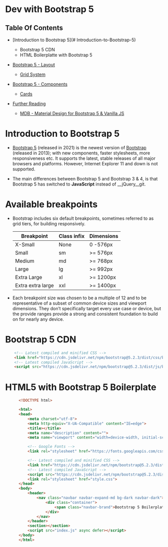 # Dev with Bootstrap 5

## Table Of Contents
- [Introduction to Bootstrap 5](# Introduction-to-Bootstrap-5)
  - Bootstrap 5 CDN
  - HTML Boilerplatte with Bootstrap 5 

- [Bootstrap 5 - Layout]()
  - [Grid System]()

- [Bootstrap 5 - Components]()
  - [Cards]()

- [Further Reading]()
  - [MDB - Material Design for Bootstrap 5 & Vanilla JS](https://mdbootstrap.com/docs/standard/)


# Introduction to Bootstrap 5
* [Bootstrap 5](https://www.w3schools.com/bootstrap5/index.php) (released in 2021) is the newest version of [Bootstrap](https://www.w3schools.com/bootstrap/default.asp) (released in 2013); with new components, faster stylesheets, more responsiveness etc. It supports the latest, stable releases of all major browsers and platforms. However, Internet Explorer 11 and down is not supported.

* The main differences between Bootstrap 5 and Bootstrap 3 & 4, is that Bootstrap 5 has switched to __JavaScript__ instead of __jQuery__git.

# Available breakpoints
* Bootstrap includes six default breakpoints, sometimes referred to as grid tiers, for building responsively.

  Breakpoint | Class infix | Dimensions
  | -------  | ----------- | ---------|
  X-Small | None | 0 -576px
  Small | sm | >= 576px
  Medium | md | >= 768px
  Large | lg | >= 992px
  Extra Large | xl | >= 1200px
  Extra extra large | xxl | >= 1400px

* Each breakpoint size was chosen to be a multiple of 12 and to be representative of a subset of common device sizes and viewport dimensions. They don’t specifically target every use case or device, but the provide ranges provide a strong and consistent foundation to build on for nearly any device.
# Bootstrap 5 CDN
```html
    <!-- Latest compiled and minified CSS -->
    <link href="https://cdn.jsdelivr.net/npm/bootstrap@5.2.3/dist/css/bootstrap.min.css" rel="stylesheet">
    <!-- Latest compiled JavaScript -->
    <script src="https://cdn.jsdelivr.net/npm/bootstrap@5.2.3/dist/js/bootstrap.bundle.min.js"></script>
```

# HTML5 with Bootstrap 5 Boilerplate
```html
      <!DOCTYPE html>

      <html>
      <head>
          <meta charset="utf-8">
          <meta http-equiv="X-UA-Compatible" content="IE=edge">
          <title></title>
          <meta name="description" content="">
          <meta name="viewport" content="width=device-width, initial-scale=1">

          <!-- Google Fonts -->
          <link rel="stylesheet" href="https://fonts.googleapis.com/css?family=Sofia|Trirong|Actor">

          <!-- Latest compiled and minified CSS -->
          <link href="https://cdn.jsdelivr.net/npm/bootstrap@5.2.3/dist/css/bootstrap.min.css" rel="stylesheet">
          <!-- Latest compiled JavaScript -->
          <script src="https://cdn.jsdelivr.net/npm/bootstrap@5.2.3/dist/js/bootstrap.bundle.min.js"></script>
          <link rel="stylesheet" href="style.css">
      </head>
      <body>
          <header>
              <nav class="navbar navbar-expand-md bg-dark navbar-dark">
                  <div class="container">
                      <span class="navbar-brand">Bootstrap 5 Boilerplate</span>
                  </div>
              </nav>
          </header>
          <section></section>
          <script src="index.js" async defer></script>
      </body>
      </html>
```
